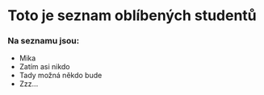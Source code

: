 # Toto je seznam oblíbených studentů

### Na seznamu jsou:

- Mika
- Zatím asi nikdo
- Tady možná někdo bude
- Zzz...
